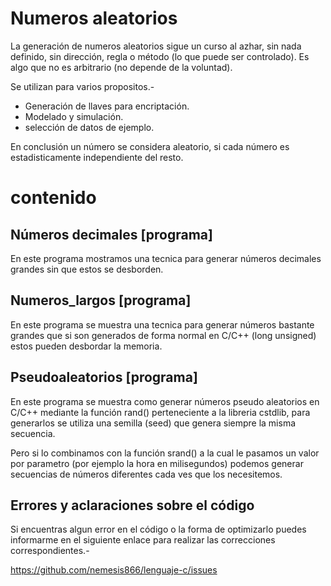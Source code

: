 Numeros aleatorios
==================

La generación de numeros aleatorios sigue un curso al azhar, sin nada definido, sin dirección, regla o método (lo que puede ser controlado). Es algo que no es arbitrario (no depende de la voluntad).

Se utilizan para varios propositos.-

* Generación de llaves para encriptación.
* Modelado y simulación.
* selección de datos de ejemplo.

En conclusión un número se considera aleatorio, si cada número es estadisticamente independiente del resto.

# contenido

## Números decimales [programa]

En este programa mostramos una tecnica para generar números decimales grandes sin que estos se desborden.

## Numeros_largos [programa]

En este programa se muestra una tecnica para generar números bastante grandes que si son generados de forma normal en C/C++ (long unsigned) estos pueden desbordar la memoria.

## Pseudoaleatorios [programa]

En este programa se muestra como generar números pseudo aleatorios en C/C++ mediante la función rand() perteneciente a la libreria cstdlib, para generarlos se utiliza una semilla (seed) que genera siempre la misma secuencia.

Pero si lo combinamos con la función srand() a la cual le pasamos un valor por parametro (por ejemplo la hora en milisegundos) podemos generar secuencias de números diferentes cada ves que los necesitemos.

## Errores y aclaraciones sobre el código

Si encuentras algun error en el código o la forma de optimizarlo puedes informarme en el siguiente enlace para realizar las correcciones correspondientes.-

<a href="https://github.com/nemesis866/Lenguaje-c/issues">https://github.com/nemesis866/lenguaje-c/issues</a>